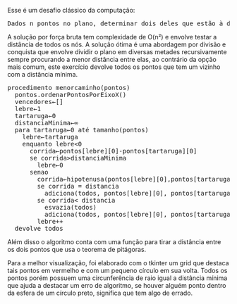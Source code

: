 Esse é um desafio clássico da computação: 

<pre>Dados n pontos no plano, determinar dois deles que estão à distância mínima</pre>
A solução por força bruta tem complexidade de O(n²) e envolve testar a distância de todos os nós.
A solução ótima é uma abordagem por divisão e conquista que envolve dividir o plano em diversas metades recursivamente sempre procurando a menor distância entre elas, ao contrário da opção mais comum, este exercício devolve todos os pontos que tem um vizinho com a distância mínima.
<pre>
procedimento menorcaminho(pontos)
  pontos.ordenarPontosPorEixoX()
  vencedores←[]
  lebre←1
  tartaruga←0
  distanciaMinima←∞
  para tartaruga←0 até tamanho(pontos)
    lebre←tartaruga
    enquanto lebre<0
      corrida←pontos[lebre][0]-pontos[tartaruga][0]
      se corrida>distanciaMinima
        lebre←0
      senao
        corrida←hipotenusa(pontos[lebre][0],pontos[tartaruga][0])
        se corrida = distancia
          adiciona(todos, pontos[lebre][0], pontos[tartaruga][0])
        se corrida< distancia
          esvazia(todos)
          adiciona(todos, pontos[lebre][0], pontos[tartaruga][0])
        lebre++
  devolve todos  
</pre>
Além disso o algoritmo conta com uma função para tirar a distância entre os dois pontos que usa o teorema de pitágoras.

Para a melhor visualização, foi elaborado com o tkinter um grid que destaca tais pontos em vermelho e com um pequeno círculo em sua volta. Todos os pontos porém possuem uma circunferência de raio igual a distância mínima que ajuda a destacar um erro de algoritmo, se houver alguém ponto dentro da esfera de um círculo preto, significa que tem algo de errado.
